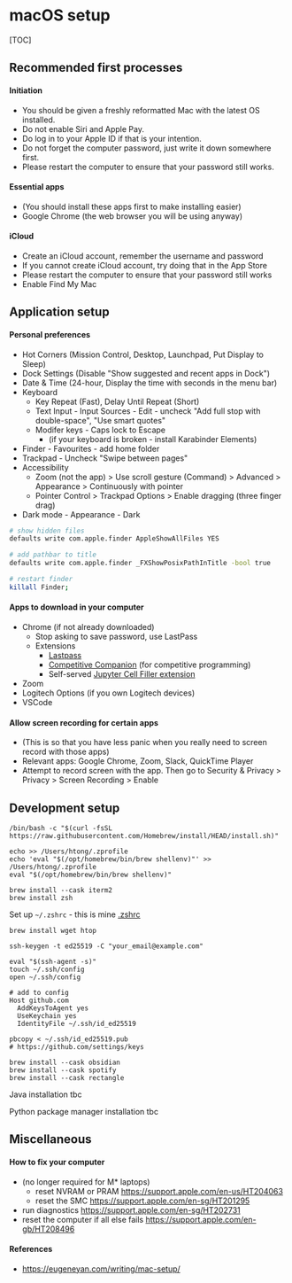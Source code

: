 # macOS setup

[TOC]

## Recommended first processes

#### Initiation

- You should be given a freshly reformatted Mac with the latest OS installed.
- Do not enable Siri and Apple Pay.
- Do log in to your Apple ID if that is your intention.
- Do not forget the computer password, just write it down somewhere first.
- Please restart the computer to ensure that your password still works.

#### Essential apps

- (You should install these apps first to make installing easier)
- Google Chrome (the web browser you will be using anyway)

#### iCloud

- Create an iCloud account, remember the username and password
- If you cannot create iCloud account, try doing that in the App Store
- Please restart the computer to ensure that your password still works
- Enable Find My Mac

## Application setup

#### Personal preferences

- Hot Corners (Mission Control, Desktop, Launchpad, Put Display to Sleep)
- Dock Settings (Disable "Show suggested and recent apps in Dock")
- Date & Time (24-hour, Display the time with seconds in the menu bar)
- Keyboard 
  - Key Repeat (Fast), Delay Until Repeat (Short)
  - Text Input - Input Sources - Edit - uncheck "Add full stop with double-space", "Use smart quotes"
  - Modifer keys - Caps lock to Escape
    - (if your keyboard is broken - install Karabinder Elements)
- Finder - Favourites - add home folder
- Trackpad - Uncheck "Swipe between pages"
- Accessibility
  - Zoom (not the app) > Use scroll gesture (Command) > Advanced > Appearance > Continuously with pointer
  - Pointer Control > Trackpad Options > Enable dragging (three finger drag)
- Dark mode - Appearance - Dark

```bash
# show hidden files
defaults write com.apple.finder AppleShowAllFiles YES

# add pathbar to title
defaults write com.apple.finder _FXShowPosixPathInTitle -bool true

# restart finder
killall Finder;
```

#### Apps to download in your computer

- Chrome (if not already downloaded)
  - Stop asking to save password, use LastPass
  - Extensions
    - [Lastpass](https://chromewebstore.google.com/detail/lastpass-free-password-ma/hdokiejnpimakedhajhdlcegeplioahd)
    - [Competitive Companion](https://chromewebstore.google.com/detail/competitive-companion/cjnmckjndlpiamhfimnnjmnckgghkjbl) (for competitive programming)
    - Self-served [Jupyter Cell Filler extension](https://github.com/tonghuikang/jupyter-autocomplete)
- Zoom
- Logitech Options (if you own Logitech devices)
- VSCode

#### Allow screen recording for certain apps

- (This is so that you have less panic when you really need to screen record with those apps)
- Relevant apps: Google Chrome, Zoom, Slack, QuickTime Player
- Attempt to record screen with the app. Then go to Security & Privacy > Privacy > Screen Recording > Enable


## Development setup

```
/bin/bash -c "$(curl -fsSL https://raw.githubusercontent.com/Homebrew/install/HEAD/install.sh)"

echo >> /Users/htong/.zprofile
echo 'eval "$(/opt/homebrew/bin/brew shellenv)"' >> /Users/htong/.zprofile
eval "$(/opt/homebrew/bin/brew shellenv)"
```

```
brew install --cask iterm2
brew install zsh
```

Set up `~/.zshrc` - this is mine [.zshrc](./.zshrc)

```
brew install wget htop
```

```
ssh-keygen -t ed25519 -C "your_email@example.com"

eval "$(ssh-agent -s)"
touch ~/.ssh/config
open ~/.ssh/config

# add to config
Host github.com
  AddKeysToAgent yes
  UseKeychain yes
  IdentityFile ~/.ssh/id_ed25519

pbcopy < ~/.ssh/id_ed25519.pub
# https://github.com/settings/keys
```

```
brew install --cask obsidian
brew install --cask spotify
brew install --cask rectangle
```

Java installation tbc

Python package manager installation tbc


## Miscellaneous

#### How to fix your computer

- (no longer required for M* laptops)
  - reset NVRAM or PRAM https://support.apple.com/en-us/HT204063
  - reset the SMC https://support.apple.com/en-sg/HT201295
- run diagnostics https://support.apple.com/en-sg/HT202731
- reset the computer if all else fails https://support.apple.com/en-gb/HT208496

#### References

- https://eugeneyan.com/writing/mac-setup/
